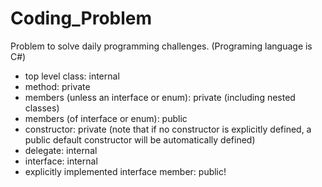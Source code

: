 # Coding_Problem
Problem to solve daily programming challenges. (Programing language is C#)

* top level class: internal
* method: private
* members (unless an interface or enum): private (including nested classes)
* members (of interface or enum): public
* constructor: private (note that if no constructor is explicitly defined, a public default constructor will be automatically defined)
* delegate: internal
* interface: internal
* explicitly implemented interface member: public!
